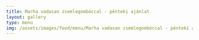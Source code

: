 ```yaml
---
title: Marha vadasan zsemlegombóccal - pénteki ajánlat
layout: gallery
type: menu
img: /assets/images/food/menu/Marha vadasan zsemlegombóccal - pénteki ajánlat.jpg
---
```

